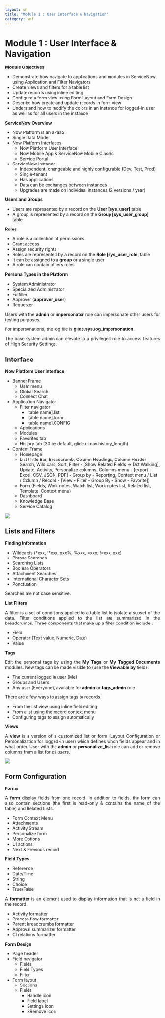 ```yaml
---
layout: sn
title: "Module 1 : User Interface & Navigation"
category: snf
---
```


<h1>Module 1 : User Interface & Navigation</h1>

<p style="text-align: justify;"><strong>Module Objectives</strong></p>

<ul>
  <li>Demonstrate how navigate to applications and modules in ServiceNow using Application and Filter Navigators</li>
  <li>Create views and filters for a table list</li>
  <li>Update records using inline editing</li>
  <li>Configure a form view using Form Layout and Form Design</li>
  <li>Describe how create and update records in form view</li>
  <li>Understand how to modify the colors in an instance for logged-in user as well as for all users in the instance</li>
</ul>

<p style="text-align: justify;"><strong>ServiceNow Overview</strong></p>

<ul>
  <li>Now Platform is an aPaaS</li>
  <li>Single Data Model</li>
  <li>
    Now Platform Interfaces
    <ul>
      <li>Now Platform User Interface</li>
      <li>Now Mobile App & ServiceNow Mobile Classic</li>
      <li>Service Portal</li>
    </ul>
  </li>
  <li>
    ServiceNow Instance
    <ul>
      <li>Independent, changeable and highly configurable (Dev, Test, Prod)</li>
      <li>Single-tenant</li>
      <li>Has applications</li>
      <li>Data can be exchanges between instances</li>
      <li>Upgrades are made on individual instances (2 versions / year)</li>
    </ul>
  </li>
</ul>

<p style="text-align: justify;"><strong>Users and Groups</strong></p>

<ul>
  <li>Users are represented by a record on the <strong>User [sys_user]</strong> table</li>
  <li>A group is represented by a record on the <strong>Group [sys_user_group]</strong> table</li>
</ul>

<p style="text-align: justify;"><strong>Roles</strong></p>

<ul>
  <li>A role is a collection of permissions</li>
  <li>Grant access</li>
  <li>Assign security rights</li>
  <li>Roles are represented by a record on the <strong>Role [sys_user_role]</strong> table</li>
  <li>It can be assigned to a <strong>group</strong> or a single user</li>
  <li>A role can contain others roles</li>
</ul>

<p style="text-align: justify;"><strong>Persona Types in the Platform</strong></p>

<ul>
  <li>System Administrator</li>
  <li>Specialized Administrator</li>
  <li>Fulfiller</li>
  <li>Approver (<strong>approver_user</strong>)</li>
  <li>Requester</li>
</ul>

<p style="text-align: justify;">
  Users with the <strong>admin</strong> or <strong>impersonator</strong> role can impersonate other users for testing purposes.
</p>

<p style="text-align: justify;">
  For impersonations, the log file is <strong>glide.sys.log_impersonation</strong>.
</p>

<p style="text-align: justify;">
  The base system admin can elevate to a privileged role to access features of High Security Settings.
</p>

<h2>Interface</h2>

<p style="text-align: justify;"><strong>Now Platform User Interface</strong></p>

<ul>
  <li>
    Banner Frame
    <ul>
      <li>User menu</li>
      <li>Global Search</li>
      <li>Connect Chat</li>
    </ul>
  </li>
  <li>
    Application Navigator
    <ul>
      <li>
        Filter navigator
        <ul>
          <li>[table name].list</li>
          <li>[table name].form</li>
          <li>[table name].CONFIG</li>
        </ul>
      </li>
      <li>Applications</li>
      <li>Modules</li>
      <li>Favorites tab</li>
      <li>History tab (30 by default, glide.ui.nav.history_length)</li>
    </ul>
  </li>
  <li>
    Content Frame
    <ul>
      <li>Homepage</li>
      <li>
        List (Title Bar, Breadcrumb, Column Headings, Column Header Search, Wild card, Sort, Filter - [Show Related Fields => Dot Walking], Update, Activity, Personalize columns, Columns menu - [export - Excel, CSV, JSON, PDF] - Group by - Reporting, Context menu / List / Column / Record - [View - Filter - Group By - Show - Favorite])
      </li>
      <li>Form (Fields, Work notes, Watch list, Work notes list, Related list, Template, Context menu)</li>
      <li>Dashboard</li>
      <li>Knowledge Base</li>
      <li>Service Catalog</li>
    </ul>
  </li>
</ul>

<img src="https://greglejeune.github.io/ebook/img/SNFundamentals1-1.png">

<h2>Lists and Filters</h2>

<p style="text-align: justify;"><strong>Finding Information</strong></p>

<ul>
  <li>Wildcards (*xxx, !*xxx, xxx%, %xxx, =xxx, !=xxx, xxx)</li>
  <li>Phrase Searches</li>
  <li>Searching Lists</li>
  <li>Boolean Operators</li>
  <li>Attachment Searches</li>
  <li>International Character Sets</li>
  <li>Ponctuation</li>
</ul>

<p style="text-align: justify;">
  Searches are not case sensitive.
</p>

<p style="text-align: justify;"><strong>List Filters</strong></p>

<p style="text-align: justify;">
  A filter is a set of conditions applied to a table list to isolate a subset of the data. Filter conditions applied to the list are summarized in the breadcrumbs. Three components that make up a filter condition include :
</p>

<ul>
  <li>Field</li>
  <li>Operator (Text value, Numeric, Date)</li>
  <li>Value</li>
</ul>

<p style="text-align: justify;"><strong>Tags</strong></p>

<p style="text-align: justify;">
  Edit the personal tags by using the <strong>My Tags</strong> or <strong>My Tagged Documents</strong> modules. New tags can be made visible to (use the <strong>Viewable by</strong> field) :
</p>

<ul>
  <li>The current logged in user (Me)</li>
  <li>Groups and Users</li>
  <li>Any user (Everyone), available for <strong>admin</strong> or <strong>tags_admin</strong> role</li>
</ul>

<p style="text-align: justify;">
  There are a few ways to assign tags to records :
</p>

<ul>
  <li>From the list view using inline field editing</li>
  <li>From a ist using the record context menu</li>
  <li>Configuring tags to assign automatically</li>
</ul>

<p style="text-align: justify;"><strong>Views</strong></p>

<p style="text-align: justify;">
  A <strong>view</strong> is a version of a customized list or form (Layout Configuration or Personalization for logged-in user) which defines whch fields appear and in what order. User with the <strong>admin</strong> or <strong>personalize_list</strong> role can add or remove columns from a list for <i>all users</i>.
</p>

<img src="https://greglejeune.github.io/ebook/img/SNFundamentals1-2.png">

<h2>Form Configuration</h2>

<p style="text-align: justify;"><strong>Forms</strong></p>

<p style="text-align: justify;">
  A <strong>form</strong> display fields from one record. In addition to fields, the form can also contain sections (the first is read-only & contains the name of the table) and Related Lists.
</p>

<ul>
  <li>Form Context Menu</li>
  <li>Attachments</li>
  <li>Activity Stream</li>
  <li>Personalize form</li>
  <li>More Options</li>
  <li>UI actions</li>
  <li>Next & Previous record</li>
</ul>

<p style="text-align: justify;"><strong>Field Types</strong></p>

<ul>
  <li>Reference</li>
  <li>Date/Time</li>
  <li>String</li>
  <li>Choice</li>
  <li>True/False</li>
</ul>

<p style="text-align: justify;">
  A <strong>formatter</strong> is an element used to display information that is not a field in the record.
</p>

<ul>
  <li>Activity formatter</li>
  <li>Process flow formatter</li>
  <li>Parent breadcrumbs formatter</li>
  <li>Approval summarizer formatter</li>
  <li>CI relations formatter</li>
</ul>

<p style="text-align: justify;"><strong>Form Design</strong></p>

<ul>
  <li>Page header</li>
  <li>
    Field navigator
    <ul>
      <li>Fields</li>
      <li>Field Types</li>
      <li>Filter</li>
    </ul>
  </li>
  <li>
    Form layout
    <ul>
      <li>Sections</li>
      <li>
        Fields
        <ul>
          <li>Handle icon</li>
          <li>Field label</li>
          <li>Settings icon</li>
          <li>SRemove icon</li>
        </ul>
      </li>
    </ul>
  </li>
</ul>

